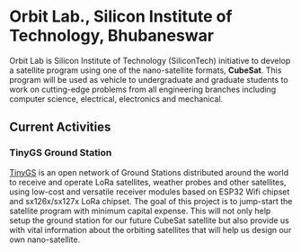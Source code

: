 # Orbit Lab., Silicon Institute of Technology, Bhubaneswar

Orbit Lab is Silicon Institute of Technology (SiliconTech) initiative to develop a satellite program using one of the nano-satellite formats, **CubeSat**. This program will be used as vehicle to undergraduate and graduate students to work on cutting-edge problems from all engineering branches including computer science, electrical, electronics and mechanical.

## Current Activities 

### TinyGS Ground Station

[TinyGS](https://tinygs.com) is an open network of Ground Stations distributed around the world to receive and operate LoRa satellites, weather probes and other satellites, using low-cost and versatile receiver modules based on ESP32 Wifi chipset and sx126x/sx127x LoRa chipset. The goal of this project is to jump-start the satellite program with minimum capital expense. This will not only help setup the ground station for our future CubeSat satellite but also provide us with vital information about the orbiting satellites that will help us design our own nano-satellite.  

